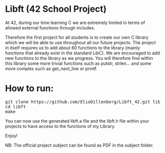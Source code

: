 # Libft (42 School Project)

At 42, during our time learning C we are extremely limited in terms of allowed external functions through includes.

Therefore the first project for all students is to create our own C library which we will be able to use throughout all our future projects. The project in itself requires us to add about 60 functions to the library (mainly functions that already exist in the standard LibC). We are encouraged to add new functions to the library as we progress. You will therefore find within this library some more trivial functions such as putstr, strlen... and some more complex such as get_next_line or printf.

# How to run:

<pre>
git clone https://github.com/ElioDillenberg/Libft_42.git libft
cd libft
make
</pre>

You can now use the generated libft.a file and the libft.h file within your projects to have access to the functions of my Library.

Enjoy!

NB: The official project subject can be found as PDF in the subject folder.
